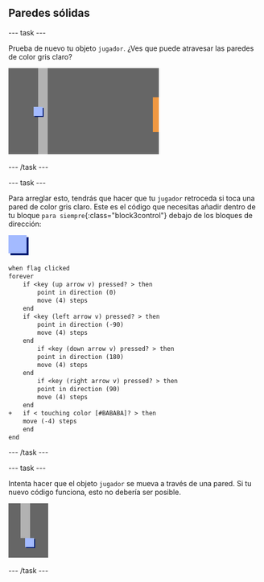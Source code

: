 ## Paredes sólidas

\--- task \---

Prueba de nuevo tu objeto `jugador`. ¿Ves que puede atravesar las paredes de color gris claro?

![captura de pantalla](images/world-walls.png)

\--- /task \---

\--- task \---

Para arreglar esto, tendrás que hacer que tu `jugador` retroceda si toca una pared de color gris claro. Este es el código que necesitas añadir dentro de tu bloque `para siempre`{:class="block3control"} debajo de los bloques de dirección:

![jugador](images/player.png)

```blocks3
when flag clicked
forever
    if <key (up arrow v) pressed? > then
        point in direction (0)
        move (4) steps
    end
    if <key (left arrow v) pressed? > then
        point in direction (-90)
        move (4) steps
    end
        if <key (down arrow v) pressed? > then
        point in direction (180)
        move (4) steps
    end
        if <key (right arrow v) pressed? > then
        point in direction (90)
        move (4) steps
    end
+   if < touching color [#BABABA]? > then
    move (-4) steps
    end
end
```

\--- /task \---

\--- task \---

Intenta hacer que el objeto `jugador` se mueva a través de una pared. Si tu nuevo código funciona, esto no debería ser posible.

![captura de pantalla](images/world-walls-test.png)

\--- /task \---